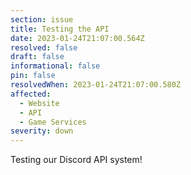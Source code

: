 ```yaml
---
section: issue
title: Testing the API
date: 2023-01-24T21:07:00.564Z
resolved: false
draft: false
informational: false
pin: false
resolvedWhen: 2023-01-24T21:07:00.580Z
affected:
  - Website
  - API
  - Game Services
severity: down
---
```

Testing our Discord API system!